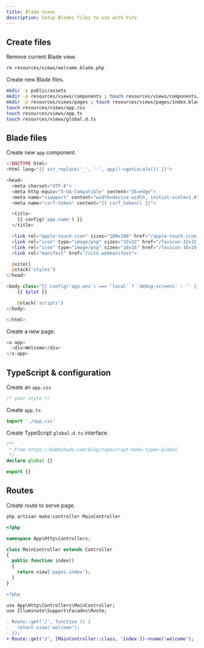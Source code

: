 ```yaml
---
title: Blade views
description: Setup Blades files to use with Vite
---
```


## Create files

Remove current Blade view.

```bash
rm resources/views/welcome.blade.php
```

Create new Blade files.

```bash
mkdir -p public/assets
mkdir -p resources/views/components ; touch resources/views/components/app.blade.php
mkdir -p resources/views/pages ; touch resources/views/pages/index.blade.php
touch resources/views/app.css
touch resources/views/app.ts
touch resources/views/global.d.ts
```

## Blade files

Create new `app` component.

```php [resources/components/app.blade.php]
<!DOCTYPE html>
<html lang="{{ str_replace('_', '-', app()->getLocale()) }}">

<head>
  <meta charset="UTF-8">
  <meta http-equiv="X-UA-Compatible" content="IE=edge">
  <meta name="viewport" content="width=device-width, initial-scale=1.0">
  <meta name="csrf-token" content="{{ csrf_token() }}">

  <title>
    {{ config('app.name') }}
  </title>

  <link rel="apple-touch-icon" sizes="180x180" href="/apple-touch-icon.png">
  <link rel="icon" type="image/png" sizes="32x32" href="/favicon-32x32.png">
  <link rel="icon" type="image/png" sizes="16x16" href="/favicon-16x16.png">
  <link rel="manifest" href="/site.webmanifest">

  @vite()
  @stack('styles')
</head>

<body class="{{ config('app.env') === 'local' ? 'debug-screens' : '' }}">
    {{ $slot }}

    @stack('scripts')
</body>

</html>
```

Create a new page.

```php [resources/views/pages/index.blade.php]
<x-app>
  <div>Welcome</div>
</x-app>
```

## TypeScript & configuration

Create an `app.css`

```css [resources/app.css]
/* your style */
```

Create `app.ts`

```ts [resources/app.ts]
import './app.css'
```

Create TypeScript `global.d.ts` interface.

```ts [resources/views/global.d.ts]
/**
 * From https://bobbyhadz.com/blog/typescript-make-types-global
 */
declare global {}

export {}
```

## Routes

Create route to serve page.

```bash
php artisan make:controller MainController
```

```php [app/Http/Controllers/MainController.php]
<?php

namespace App\Http\Controllers;

class MainController extends Controller
{
  public function index()
  {
    return view('pages.index');
  }
}
```

```diff [routes/web.php]
<?php

use App\Http\Controllers\MainController;
use Illuminate\Support\Facades\Route;

- Route::get('/', function () {
-   return view('welcome');
- });
+ Route::get('/', [MainController::class, 'index'])->name('welcome');
```
